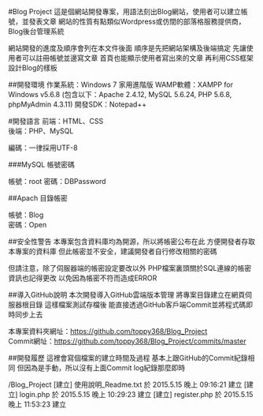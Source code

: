 #Blog Project
這是個網站開發專案，用語法刻出Blog網站，使用者可以建立帳號，並發表文章
網站的性質有點類似Wordpress或仿間的部落格服務提供商，Blog後台管理系統

網站開發的進度及順序會列在本文件後面
順序是先把網站架構及後端搞定
先讓使用者可以註冊帳號並邊寫文章
首頁也能顯示使用者寫出來的文章
再利用CSS框架設計Blog的樣板


##開發環境
作業系統：Windows 7 家用進階版
WAMP軟體：XAMPP for Windows v5.6.8 
(包含以下：Apache 2.4.12, MySQL 5.6.24, PHP 5.6.8, phpMyAdmin 4.3.11)
開發SDK：Notepad++

#開發語言
前端：HTML、CSS  
後端：PHP、MySQL

編碼：一律採用UTF-8


###MySQL 帳號密碼

帳號：root
密碼：DBPassword

##Apach 目錄帳密

帳號：Blog  
密碼：Open

##安全性警告
本專案包含資料庫均為開源，所以將帳密公布在此
方便開發者存取本專案的資料庫
但此帳密並不安全，建議開發者自行修改相關的密碼

但請注意，除了伺服器端的帳密設定要改以外
PHP檔案裏頭關於SQL連線的帳密資訊也記得更改
以免因為帳密不符而造成ERROR


##導入GitHub說明 
本次開發導入GitHub雲端版本管理
將專案目錄建立在網頁伺服器根目錄
這樣檔案測試存檔後
能直接透過GitHub客戶端Commit並將程式碼即時同步上去

本專案資料夾網址：https://github.com/toppy368/Blog_Project  
Commit網址：https://github.com/toppy368/Blog_Project/commits/master

##開發履歷
這裡會寫個檔案的建立時間及過程
基本上跟GitHub的Commit紀錄相同
但因為是手動，所以沒有上面Commit log紀錄那麼即時

/Blog_Project 
[建立] 使用說明_Readme.txt 於 2015.5.15 晚上 09:16:21 建立
[建立] login.php 於 2015.5.15 晚上 10:29:23 建立
[建立] register.php 於 2015.5.15 晚上 11:53:23 建立

